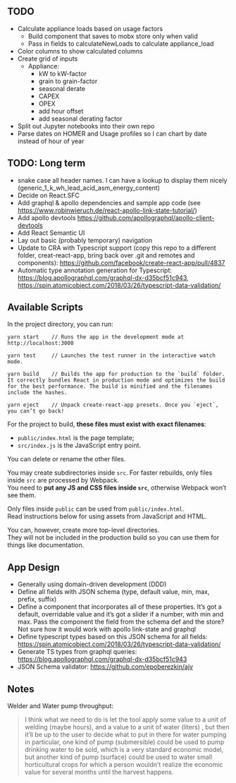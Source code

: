 ## TODO

- Calculate appliance loads based on usage factors
  - Build component that saves to mobx store only when valid
  - Pass in fields to calculateNewLoads to calculate appliance_load
- Color columns to show calculated columns
- Create grid of inputs
  - Appliance:
    - kW to kW-factor
    - grain to grain-factor
    - seasonal derate
    - CAPEX
    - OPEX
    - add hour offset
    - add seasonal derating factor
- Split out Jupyter notebooks into their own repo
- Parse dates on HOMER and Usage profiles so I can chart by date instead of hour of year

## TODO: Long term

- snake case all header names. I can have a lookup to display them nicely (generic_1_k_wh_lead_acid_asm_energy_content)
- Decide on React.SFC
- Add graphql & apollo dependencies and sample app code (see https://www.robinwieruch.de/react-apollo-link-state-tutorial/)
- Add apollo devtools https://github.com/apollographql/apollo-client-devtools
- Add React Semantic UI
- Lay out basic (probably temporary) navigation
- Update to CRA with Typescript support (copy this repo to a different folder, creat-react-app, bring back over .git and remotes and components): https://github.com/facebook/create-react-app/pull/4837
- Automatic type annotation generation for Typescript: https://blog.apollographql.com/graphql-dx-d35bcf51c943, https://spin.atomicobject.com/2018/03/26/typescript-data-validation/

## Available Scripts

In the project directory, you can run:

```
yarn start    // Runs the app in the development mode at http://localhost:3000

yarn test     // Launches the test runner in the interactive watch mode.

yarn build    // Builds the app for production to the `build` folder. It correctly bundles React in production mode and optimizes the build for the best performance. The build is minified and the filenames include the hashes.

yarn eject    // Unpack create-react-app presets. Once you `eject`, you can’t go back!
```

For the project to build, **these files must exist with exact filenames**:

- `public/index.html` is the page template;
- `src/index.js` is the JavaScript entry point.

You can delete or rename the other files.

You may create subdirectories inside `src`. For faster rebuilds, only files inside `src` are processed by Webpack.<br>
You need to **put any JS and CSS files inside `src`**, otherwise Webpack won’t see them.

Only files inside `public` can be used from `public/index.html`.<br>
Read instructions below for using assets from JavaScript and HTML.

You can, however, create more top-level directories.<br>
They will not be included in the production build so you can use them for things like documentation.

## App Design

- Generally using domain-driven development (DDD)
- Define all fields with JSON schema (type, default value, min, max, prefix, suffix)
- Define a component that incorporates all of these properties. It’s got a default, overridable value and it’s got a slider if a number, with min and max. Pass the component the field from the schema def and the store? Not sure how it would work with apollo link-state and graphql
- Define typescript types based on this JSON schema for all fields: https://spin.atomicobject.com/2018/03/26/typescript-data-validation/
- Generate TS types from graphql queries: https://blog.apollographql.com/graphql-dx-d35bcf51c943
- JSON Schema validator: https://github.com/epoberezkin/ajv

## Notes

Welder and Water pump throughput:

> I think what we need to do is let the tool apply some value to a unit of welding (maybe hours), and a value to a unit of water (liters) , but then it’ll be up to the user to decide what to put in there for water pumping in particular, one kind of pump (submersible) could be used to pump drinking water to be sold, which is a very standard economic model, but another kind of pump (surface) could be used to water small horticultural crops for which a person wouldn’t realize the economic value for several months until the harvest happens.
